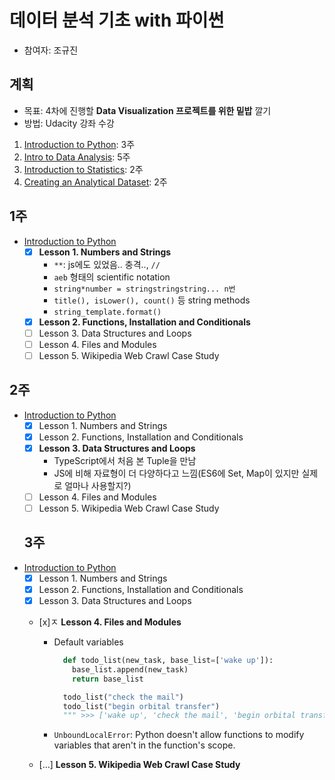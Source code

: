 # 데이터 분석 기초 with 파이썬

- 참여자: 조규진

## 계획

- 목표: 4차에 진행할 **Data Visualization 프로젝트를 위한 밑밥** 깔기
- 방법: Udacity 강좌 수강


1. [Introduction to Python](https://www.udacity.com/course/introduction-to-python--ud1110): 3주
2. [Intro to Data Analysis](https://www.udacity.com/course/intro-to-data-analysis--ud170): 5주
3. [Introduction to Statistics](https://www.udacity.com/course/intro-to-statistics--st101): 2주
4. [Creating an Analytical Dataset](https://www.udacity.com/course/creating-an-analytical-dataset--ud977): 2주


## 1주

- [Introduction to Python](https://www.udacity.com/course/introduction-to-python--ud1110)
  - [x] **Lesson 1. Numbers and Strings**
    - `**`: js에도 있었음.. 충격.., `//`
    - `aeb` 형태의 scientific notation
    - `string*number = stringstringstring... n번`
    - `title(), isLower(), count()` 등 string methods
    - `string_template.format()`
  - [x] **Lesson 2. Functions, Installation and Conditionals**
  - [ ] Lesson 3. Data Structures and Loops
  - [ ] Lesson 4. Files and Modules
  - [ ] Lesson 5. Wikipedia Web Crawl Case Study

## 2주
- [Introduction to Python](https://www.udacity.com/course/introduction-to-python--ud1110)
  - [x] Lesson 1. Numbers and Strings
  - [x] Lesson 2. Functions, Installation and Conditionals
  - [x] **Lesson 3. Data Structures and Loops**
    - TypeScript에서 처음 본 Tuple을 만남
    - JS에 비해 자료형이 더 다양하다고 느낌(ES6에 Set, Map이 있지만 실제로 얼마나 사용할지?)
  - [ ] Lesson 4. Files and Modules
  - [ ] Lesson 5. Wikipedia Web Crawl Case Study

  ## 3주
- [Introduction to Python](https://www.udacity.com/course/introduction-to-python--ud1110)
  - [x] Lesson 1. Numbers and Strings
  - [x] Lesson 2. Functions, Installation and Conditionals
  - [x] Lesson 3. Data Structures and Loops
  - [x]ㅈ **Lesson 4. Files and Modules**
    - Default variables
      ```python
        def todo_list(new_task, base_list=['wake up']):
          base_list.append(new_task)
          return base_list

        todo_list("check the mail")
        todo_list("begin orbital transfer")
        """ >>> ['wake up', 'check the mail', 'begin orbital transfer'] ???? """
      ```
    - `UnboundLocalError`: Python doesn't allow functions to modify variables that aren't in the function's scope.

  - [...] **Lesson 5. Wikipedia Web Crawl Case Study**